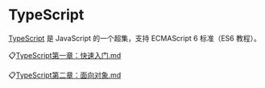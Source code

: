 # TypeScript
[TypeScript](https://www.tslang.cn/index.html) 是 JavaScript 的一个超集，支持 ECMAScript 6 标准（ES6 教程）。

:clipboard:[TypeScript第一章：快速入门.md](file/TypeScript第一章：快速入门.md)

:clipboard:[TypeScript第二章：面向对象.md](file/TypeScript第二章：面向对象.md)
